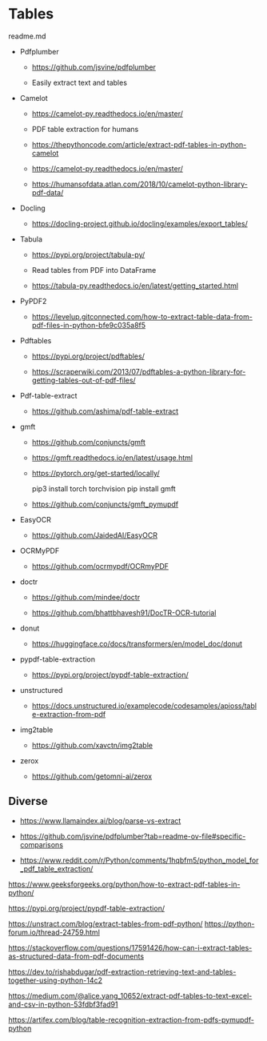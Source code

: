 # Tables

readme.md

*   Pdfplumber

    *   https://github.com/jsvine/pdfplumber

    *   Easily extract text and tables

*   Camelot

    *   https://camelot-py.readthedocs.io/en/master/

    *   PDF table extraction for humans

    *   https://thepythoncode.com/article/extract-pdf-tables-in-python-camelot

    *   https://camelot-py.readthedocs.io/en/master/    

    *   https://humansofdata.atlan.com/2018/10/camelot-python-library-pdf-data/
    
*   Docling

    *   https://docling-project.github.io/docling/examples/export_tables/

*   Tabula

    *   https://pypi.org/project/tabula-py/

    *   Read tables from PDF into DataFrame

    *   https://tabula-py.readthedocs.io/en/latest/getting_started.html
    
*   PyPDF2

    *   https://levelup.gitconnected.com/how-to-extract-table-data-from-pdf-files-in-python-bfe9c035a8f5

*   Pdftables

    *   https://pypi.org/project/pdftables/

    *   https://scraperwiki.com/2013/07/pdftables-a-python-library-for-getting-tables-out-of-pdf-files/
    
*   Pdf-table-extract

    *   https://github.com/ashima/pdf-table-extract

*   gmft

    *   https://github.com/conjuncts/gmft

    *   https://gmft.readthedocs.io/en/latest/usage.html

    *   https://pytorch.org/get-started/locally/

        pip3 install torch torchvision
        pip install gmft

    *   https://github.com/conjuncts/gmft_pymupdf

*   EasyOCR

    *   https://github.com/JaidedAI/EasyOCR

*   OCRMyPDF

    *   https://github.com/ocrmypdf/OCRmyPDF

*   doctr

    *   https://github.com/mindee/doctr

    *   https://github.com/bhattbhavesh91/DocTR-OCR-tutorial

*   donut

    *   https://huggingface.co/docs/transformers/en/model_doc/donut

*   pypdf-table-extraction

    *   https://pypi.org/project/pypdf-table-extraction/

*   unstructured

    *   https://docs.unstructured.io/examplecode/codesamples/apioss/table-extraction-from-pdf

*   img2table

    *   https://github.com/xavctn/img2table

*   zerox

    *   https://github.com/getomni-ai/zerox


## Diverse

*   https://www.llamaindex.ai/blog/parse-vs-extract

*   https://github.com/jsvine/pdfplumber?tab=readme-ov-file#specific-comparisons

*   https://www.reddit.com/r/Python/comments/1hqbfm5/python_model_for_pdf_table_extraction/

https://www.geeksforgeeks.org/python/how-to-extract-pdf-tables-in-python/

https://pypi.org/project/pypdf-table-extraction/

https://unstract.com/blog/extract-tables-from-pdf-python/
https://python-forum.io/thread-24759.html

https://stackoverflow.com/questions/17591426/how-can-i-extract-tables-as-structured-data-from-pdf-documents

https://dev.to/rishabdugar/pdf-extraction-retrieving-text-and-tables-together-using-python-14c2

https://medium.com/@alice.yang_10652/extract-pdf-tables-to-text-excel-and-csv-in-python-53fdbf3fad91

https://artifex.com/blog/table-recognition-extraction-from-pdfs-pymupdf-python


